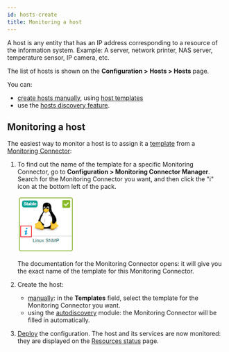 ```yaml
---
id: hosts-create
title: Monitoring a host
---
```


A host is any entity that has an IP address corresponding to a resource of the information system. Example: A server, network printer, NAS server, temperature sensor, IP camera, etc.

The list of hosts is shown on the **Configuration > Hosts > Hosts** page.

You can:
- [create hosts manually](hosts.md), using [host templates](hosts-templates.md)
- use the [hosts discovery feature](../discovery/introduction.md).

## Monitoring a host

The easiest way to monitor a host is to assign it a [template](hosts-templates.md) from a [Monitoring Connector](../pluginpacks.md): 

1. To find out the name of the template for a specific Monitoring Connector, go to **Configuration > Monitoring Connector Manager**. Search for the Monitoring Connector you want, and then click the "i" icon at the bottom left of the pack.

    ![image](../../assets/configuration/pluginpacks/doc.png)

    The documentation for the Monitoring Connector opens: it will give you the exact name of the template for this Monitoring Connector.

2. Create the host:
    - [manually](hosts.md): in the **Templates** field, select the template for the Monitoring Connector you want.
    - using the [autodiscovery](../discovery/hosts-discovery.md) module: the Monitoring Connector will be filled in automatically.

3. [Deploy](../monitoring-servers/deploying-a-configuration.md) the configuration. The host and its services are now monitored: they are 
displayed on the [Resources status](../../alerts-notifications/resources-status.md) page.